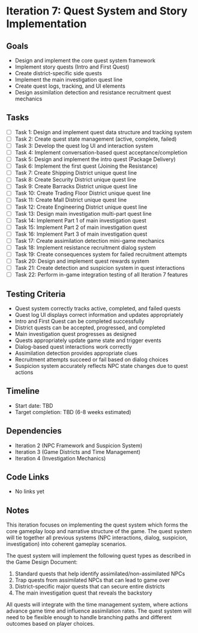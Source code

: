 # Iteration 7: Quest System and Story Implementation

## Goals
- Design and implement the core quest system framework
- Implement story quests (Intro and First Quest)
- Create district-specific side quests
- Implement the main investigation quest line
- Create quest logs, tracking, and UI elements
- Design assimilation detection and resistance recruitment quest mechanics

## Tasks
- [ ] Task 1: Design and implement quest data structure and tracking system
- [ ] Task 2: Create quest state management (active, complete, failed)
- [ ] Task 3: Develop the quest log UI and interaction system
- [ ] Task 4: Implement conversation-based quest acceptance/completion
- [ ] Task 5: Design and implement the intro quest (Package Delivery)
- [ ] Task 6: Implement the first quest (Joining the Resistance)
- [ ] Task 7: Create Shipping District unique quest line
- [ ] Task 8: Create Security District unique quest line
- [ ] Task 9: Create Barracks District unique quest line
- [ ] Task 10: Create Trading Floor District unique quest line
- [ ] Task 11: Create Mall District unique quest line
- [ ] Task 12: Create Engineering District unique quest line
- [ ] Task 13: Design main investigation multi-part quest line
- [ ] Task 14: Implement Part 1 of main investigation quest
- [ ] Task 15: Implement Part 2 of main investigation quest
- [ ] Task 16: Implement Part 3 of main investigation quest
- [ ] Task 17: Create assimilation detection mini-game mechanics
- [ ] Task 18: Implement resistance recruitment dialog system
- [ ] Task 19: Create consequences system for failed recruitment attempts
- [ ] Task 20: Design and implement quest rewards system
- [ ] Task 21: Create detection and suspicion system in quest interactions
- [ ] Task 22: Perform in-game integration testing of all Iteration 7 features

## Testing Criteria
- Quest system correctly tracks active, completed, and failed quests
- Quest log UI displays correct information and updates appropriately
- Intro and First Quest can be completed successfully
- District quests can be accepted, progressed, and completed
- Main investigation quest progresses as designed
- Quests appropriately update game state and trigger events
- Dialog-based quest interactions work correctly
- Assimilation detection provides appropriate clues
- Recruitment attempts succeed or fail based on dialog choices
- Suspicion system accurately reflects NPC state changes due to quest actions

## Timeline
- Start date: TBD
- Target completion: TBD (6-8 weeks estimated)

## Dependencies
- Iteration 2 (NPC Framework and Suspicion System)
- Iteration 3 (Game Districts and Time Management)
- Iteration 4 (Investigation Mechanics)

## Code Links
- No links yet

## Notes
This iteration focuses on implementing the quest system which forms the core gameplay loop and narrative structure of the game. The quest system will tie together all previous systems (NPC interactions, dialog, suspicion, investigation) into coherent gameplay scenarios.

The quest system will implement the following quest types as described in the Game Design Document:
1. Standard quests that help identify assimilated/non-assimilated NPCs
2. Trap quests from assimilated NPCs that can lead to game over
3. District-specific major quests that can secure entire districts
4. The main investigation quest that reveals the backstory

All quests will integrate with the time management system, where actions advance game time and influence assimilation rates. The quest system will need to be flexible enough to handle branching paths and different outcomes based on player choices.